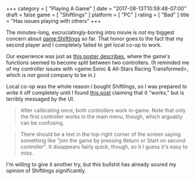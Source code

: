 +++
category = [ "Playing A Game" ]
date = "2017-08-13T10:59:48-07:00"
draft = false
game = [ "Shiftlings" ]
platform = [ "PC" ]
rating = [ "Bad" ]
title = "Has issues playing with others"
+++

The minutes-long, excruciatingly-boring intro movie is <i>not</i> my biggest concern about <game:Shiftlings> so far.  That honor goes to the fact that my second player and I completely failed to get local co-op to work.

Our experience was just as <a href="http://steamcommunity.com/app/310810/discussions/0/154645539343752725/">this poster describes</a>, where the game's functions seemed to become <i>split</i> between two controllers.  (It reminded me of my controller issues with <game:Sonic & All-Stars Racing Transformed>, which is <i>not</i> good company to be in.)

Local co-op was the whole reason I bought Shiftlings, so I was prepared to write it off completely until I found <a href="http://steamcommunity.com/app/310810/discussions/0/350540973990108196/?ctp=2#c350540974015051573">this post</a> claiming that it "works," but is terribly messaged by the UI.

<blockquote>After calibrating once, both controllers work in-game. Note that only the first controller works in the main menu, though, which arguably can be confusing.</blockquote>

<blockquote>There should be a text in the top-right corner of the screen saying something like "join the game by pressing Return or Start on second controller". It disappears fairly quick, though, so it I guess it's easy to miss.</blockquote>

I'm willing to give it another try, but this bullshit has already soured my opinion of Shiftlings significantly.
